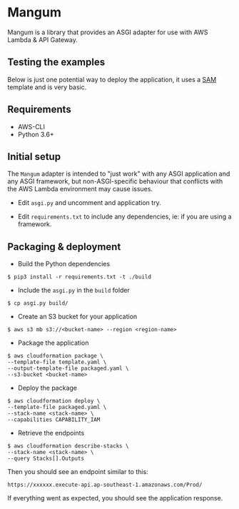 # Mangum

Mangum is a library that provides an ASGI adapter for use with AWS Lambda & API Gateway.

## Testing the examples

Below is just one potential way to deploy the application, it uses a [SAM](https://docs.aws.amazon.com/serverless-application-model/latest/developerguide/serverless-sam-template-basics.html) template and is very basic.

## Requirements

- AWS-CLI
- Python 3.6+

## Initial setup

The `Mangum` adapter is intended to "just work" with any ASGI application and any ASGI framework, but non-ASGI-specific behaviour that conflicts with the AWS Lambda environment may cause issues.

* Edit `asgi.py` and uncomment and application try.

* Edit `requirements.txt` to include any dependencies, ie: if you are using a framework.

## Packaging & deployment

* Build the Python dependencies

```shell
$ pip3 install -r requirements.txt -t ./build
```

* Include the `asgi.py` in the `build` folder

```shell
$ cp asgi.py build/
```

* Create an S3 bucket for your application

```shell
$ aws s3 mb s3://<bucket-name> --region <region-name>
```

* Package the application

```shell
$ aws cloudformation package \
--template-file template.yaml \
--output-template-file packaged.yaml \
--s3-bucket <bucket-name>
```

* Deploy the package

```shell
$ aws cloudformation deploy \
--template-file packaged.yaml \
--stack-name <stack-name> \
--capabilities CAPABILITY_IAM
```

* Retrieve the endpoints

```shell
$ aws cloudformation describe-stacks \
--stack-name <stack-name> \
--query Stacks[].Outputs
```

Then you should see an endpoint similar to this:

```shell
https://xxxxxx.execute-api.ap-southeast-1.amazonaws.com/Prod/
```

If everything went as expected, you should see the application response.
